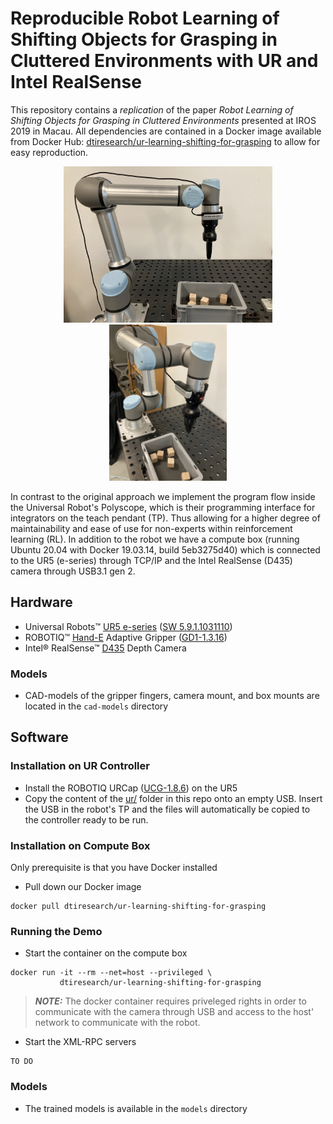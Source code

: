 # Reproducible Robot Learning of Shifting Objects for Grasping in Cluttered Environments with UR and Intel RealSense

This repository contains a *replication* of the paper *Robot Learning of Shifting Objects for Grasping in Cluttered Environments* presented at IROS 2019 in Macau. All dependencies are contained in a Docker image available from Docker Hub: [dtiresearch/ur-learning-shifting-for-grasping](https://hub.docker.com/repository/docker/dtiresearch/ur-learning-shifting-for-grasping) to allow for easy reproduction.

<div align="center">
  <img height="250" src="https://raw.githubusercontent.com/dti-research/ur-learning-shifting-for-grasping/master/resources/IMG_0091.jpeg?token=AL2CCR6RZDUMD2IMCQ2ILSK74HBQW">
  <img height="250" src="https://raw.githubusercontent.com/dti-research/ur-learning-shifting-for-grasping/master/resources/IMG_0092.jpeg?token=AL2CCR6RZDUMD2IMCQ2ILSK74HBQW">
</div>

In contrast to the original approach we implement the program flow inside the Universal Robot's Polyscope, which is their programming interface for integrators on the teach pendant (TP). Thus allowing for a higher degree of maintainability and ease of use for non-experts within reinforcement learning (RL). In addition to the robot we have a compute box (running Ubuntu 20.04 with Docker 19.03.14, build 5eb3275d40) which is connected to the UR5 (e-series) through TCP/IP and the Intel RealSense (D435) camera through USB3.1 gen 2.



## Hardware

- Universal Robots&trade; [UR5 e-series](https://www.universal-robots.com/products/ur5-robot/) ([SW 5.9.1.1031110](https://s3-eu-west-1.amazonaws.com/ur-support-site/88180/update-5.9.1.1031110.urup))
- ROBOTIQ&trade; [Hand-E](https://robotiq.com/products/hand-e-adaptive-robot-gripper) Adaptive Gripper ([GD1-1.3.16](https://assets.robotiq.com/website-assets/support_documents/document/Update_20Firmware_20Hand-E_20190916.zip?_ga=2.47184997.337818148.1608549310-377652996.1608549310))
- Intel&reg; RealSense&trade; [D435](https://www.intelrealsense.com/depth-camera-d435/) Depth Camera

### Models

- CAD-models of the gripper fingers, camera mount, and box mounts are located in the `cad-models` directory


## Software

### Installation on UR Controller

- Install the ROBOTIQ URCap ([UCG-1.8.6](https://robotiq.com/support/hand-e-adaptive-robot-gripper/)) on the UR5
- Copy the content of the [ur/](ur/) folder in this repo onto an empty USB. Insert the USB in the robot's TP and the files will automatically be copied to the controller ready to be run.

### Installation on Compute Box

Only prerequisite is that you have Docker installed

- Pull down our Docker image

```
docker pull dtiresearch/ur-learning-shifting-for-grasping
```

### Running the Demo

- Start the container on the compute box

```
docker run -it --rm --net=host --privileged \
           dtiresearch/ur-learning-shifting-for-grasping
```

> **_NOTE:_** The docker container requires priveleged rights in order to communicate with the camera through USB and access to the host' network to communicate with the robot.

- Start the XML-RPC servers

```
TO DO
```

### Models

 - The trained models is available in the `models` directory
